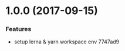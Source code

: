 <a name="1.0.0"></a>
# 1.0.0 (2017-09-15)


### Features

* setup lerna & yarn workspace env 7747ad9



